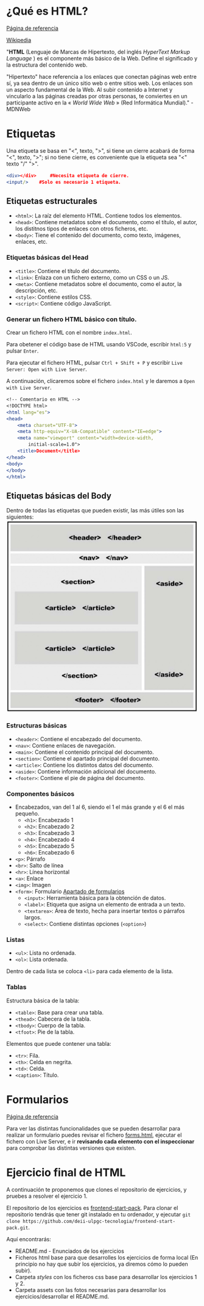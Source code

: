 # ¿Qué es HTML?

[Página de referencia](https://en.wikipedia.org/wiki/HTML_element)

[Wikipedia](https://en.wikipedia.org/wiki/HTML_element)

"**HTML** (Lenguaje de Marcas de Hipertexto, del inglés  *HyperText Markup Language* ) es el componente más básico de la Web. Define el significado y la estructura del contenido web.

"Hipertexto" hace referencia a los enlaces que conectan páginas web entre sí, ya sea dentro de un único sitio web o entre sitios web. Los enlaces son un aspecto fundamental de la Web. Al subir contenido a Internet y vincularlo a las páginas creadas por otras personas, te conviertes en un participante activo en la « *World Wide Web* » (Red Informática Mundial)." - MDNWeb

# Etiquetas

Una etiqueta se basa en "<", texto, ">", si tiene un cierre acabará de forma "<", texto, ">"; si no tiene cierre, es conveniente que la etiqueta sea "<" texto "/" ">".

```apache
<div></div> 	#Necesita etiqueta de cierre.
<input/> 	#Solo es necesario 1 etiqueta.
```

## Etiquetas estructurales

* `<html>`: La raíz del elemento HTML. Contiene todos los elementos.
* `<head>`: Contiene metadatos sobre el documento, como el título, el autor, los distitnos tipos de enlaces con otros ficheros, etc.
* `<body>`: Tiene el contenido del documento, como texto, imágenes, enlaces, etc.

### Etiquetas básicas del Head

* `<title>`: Contiene el título del documento.
* `<link>`: Enlaza con un fichero externo, como un CSS o un JS.
* `<meta>`: Contiene metadatos sobre el documento, como el autor, la descripción, etc.
* `<style>`: Contiene estilos CSS.
* `<script>`: Contiene código JavaScript.

### Generar un fichero HTML básico con título.

Crear un fichero HTML con el nombre `index.html`.

Para obetener el código base de HTML usando VSCode, escribir `html:5` y pulsar `Enter`.

Para ejecutar el fichero HTML, pulsar `Ctrl + Shift + P` y escribir `Live Server: Open with Live Server`.

A continuación, clicaremos sobre el fichero `index.html` y le daremos a `Open with Live Server`.

```apache
<!-- Comentario en HTML -->
<!DOCTYPE html>
<html lang="es">
<head>
    <meta charset="UTF-8">
    <meta http-equiv="X-UA-Compatible" content="IE=edge">
    <meta name="viewport" content="width=device-width, 
        initial-scale=1.0">
    <title>Document</title>
</head>
<body>
</body>
</html>
```

## Etiquetas básicas del Body

Dentro de todas las etiquetas que pueden existir, las más útiles son las siguientes:
![Etiquetas](../assets/estructura_html.jpg)

### Estructuras básicas

* `<header>`: Contiene el encabezado del documento.
* `<nav>`: Contiene enlaces de navegación.
* `<main>`: Contiene el contenido principal del documento.
* `<section>`: Contiene el apartado principal del documento.
* `<article>`: Contiene los distintos datos del documento.
* `<aside>`: Contiene información adicional del documento.
* `<footer>`: Contiene el pie de página del documento.

### Componentes básicos

* Encabezados, van del 1 al 6, siendo el 1 el más grande y el 6 el más pequeño.
  * `<h1>`: Encabezado 1
  * `<h2>`: Encabezado 2
  * `<h3>`: Encabezado 3
  * `<h4>`: Encabezado 4
  * `<h5>`: Encabezado 5
  * `<h6>`: Encabezado 6
* `<p>`: Párrafo
* `<br>`: Salto de línea
* `<hr>`: Línea horizontal
* `<a>`: Enlace
* `<img>`: Imagen
* `<form>`: Formulario [Apartado de formularios](#formularios)
  * `<input>`: Herramienta básica para la obtención de datos.
  * `<label>`: Etiqueta que asigna un elemento de entrada a un texto.
  * `<textarea>`: Área de texto, hecha para insertar textos o párrafos largos.
  * `<select>`: Contiene distintas opciones (`<option>`)

### Listas

* `<ul>`: Lista no ordenada.
* `<ol>`: Lista ordenada.

Dentro de cada lista se coloca `<li>` para cada elemento de la lista.

### Tablas

Estructura básica de la tabla:

* `<table>`: Base para crear una tabla.
* `<thead>`: Cabecera de la tabla.
* `<tbody>`: Cuerpo de la tabla.
* `<tfoot>`: Pie de la tabla.

Elementos que puede contener una tabla:

* `<tr>`: Fila.
* `<th>`: Celda en negrita.
* `<td>`: Celda.
* `<caption>`: Título.

# Formularios

[Página de referencia](https://www.uv.es/~sto/libros/cyberdisk/alice/html/s1_6.htm)

Para ver las distintas funcionalidades que se pueden desarrollar para realizar un formulario puedes revisar el fichero [forms.html](./examples/forms.html), ejecutar el fichero con Live Server, e ir **revisando cada elemento con el inspeccionar** para comprobar las distintas versiones que existen.

# Ejercicio final de HTML

A continuación te proponemos que clones el repositorio de ejercicios, y pruebes a resolver el ejercicio 1.

El repositorio de los ejercicios es [frontend-start-pack](https://github.com/deii-ulpgc-tecnologia/frontend-start-pack). Para clonar el repositorio tendrás que tener git instalado en tu ordenador, y ejecutar `git clone https://github.com/deii-ulpgc-tecnologia/frontend-start-pack.git`.

Aquí encontrarás:

* README.md - Enunciados de los ejercicios
* Ficheros html base para que desarrolles los ejercicios de forma local (En principio no hay que subir los ejercicios, ya diremos cómo lo pueden subir).
* Carpeta *styles* con los ficheros css base para desarrollar los ejercicios 1 y 2.
* Carpeta assets con las fotos necesarias para desarrollar los ejercicios/desarrollar el README.md.
